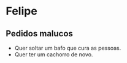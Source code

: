 # Felipe

## Pedidos malucos

- Quer soltar um bafo que cura as pessoas.
- Quer ter um cachorro de novo.
